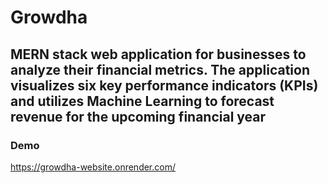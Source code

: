 # Growdha
## MERN stack web application for businesses to analyze their financial metrics. The application visualizes six key performance indicators (KPIs) and utilizes Machine Learning to forecast revenue for the upcoming financial year

### Demo
https://growdha-website.onrender.com/
